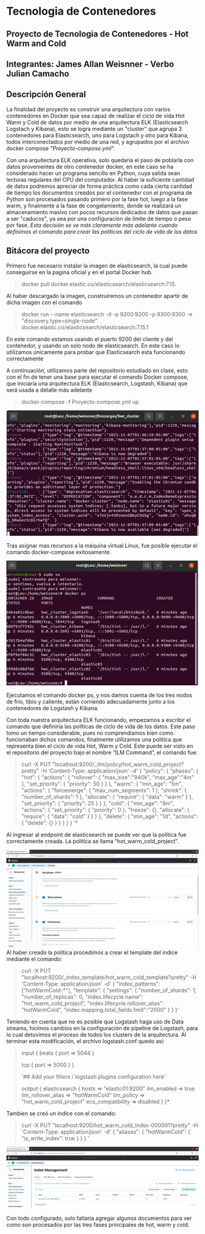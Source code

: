 # Tecnologia de Contenedores  
## Proyecto de Tecnologia de Contenedores - Hot Warm and Cold
## Integrantes: James Allan Weisnner - Verbo Julian Camacho  

## Descripción General  
La finalidad del proyecto es construir una arquitectura con varios contenedores en Docker que sea capaz de realizar el ciclo de vida Hot Warm y Cold de datos por medio de una arquitectura ELK (Elasticsearch Logstach y Kibana), esto se logra mediante un "cluster" que agrupa 3 contenedores para Elasticsearch, uno para Logstach y otro para Kibana, todos interconectados por medio de una red, y agrupados por el archivo docker compose *"Proyecto-compose.yml"*.  

Con una arquitectura ELK operativa, solo quedaría el paso de poblarla con datos provenientes de otro contenedor docker, en este caso se ha considerado hacer un programa sencillo en Python, cuya salida sean lecturas regulares del CPU del computador. Al haber la suficiente cantidad de datos podremos apreciar de forma práctica como cada cierta cantidad de tiempo los documentos creados por el contenedor con el programa de Python son procesados pasando primero por la fase hot, luego a la fase warm, y finalmente a la fase de congelamiento, donde se realizará un almacenamiento masivo con pocos recursos dedicados de datos que pasan a ser "caducos", ya sea por una configuración de límite de tiempo o peso por fase. *Esta decisión se ve más claramente más adelante cuando definimos el comando para crear las políticas del ciclo de vida de los datos*  

## Bitácora del proyecto  
Primero fue necesario instalar la imagen de elasticsearch, la cual puede conseguirse en la pagina oficial y en el portal Docker hub.  

>docker pull docker.elastic.co/elasticsearch/elasticsearch:7.15.  

Al haber descargado la imagen, construiremos un contenedor apartir de dicha imagen con el comando  

>docker run --name elasticsearch -d -p 9200:9200 -p 9300:9300 -e "discovery.type=single-node" docker.elastic.co/elasticsearch/elasticsearch:7.15.1

En este comando estamos usando el puerto 9200 del cliente y del contenedor, y usando un solo nodo de elasticsearch. En este caso lo utilizamos únicamente para probar que Elasticsearch esta funcionando correctamente  

A continuación, utilizamos parte del repositorio estudiado en clase, esto con el fin de tener una base para ejecutar el comando Docker compose, que iniciaría una arquitectura ELK (Elasticsearch, Logstash, Kibana) que será usada a detalle más adelante  
>docker-compose -f Proyecto-compose.yml up


![recursos](https://github.com/Roger-Fox/Tecnologia_de_Contenedores/blob/main/pictures/recursos.png)

Tras asignar mas recursos a la máquina virtual Linux, fue posible ejecutar el comando docker-compose exitosamente.  

![running_cluster](https://github.com/Roger-Fox/Tecnologia_de_Contenedores/blob/main/pictures/cluster%20running.png)

Ejecutamos el comando docker ps, y nos damos cuenta de los tres nodos de frio, tibio y caliente, están corriendo adecuadamente junto a los contenedores de Logstash y Kibana.  

Con toda nuestra arquitectura ELK funcionando, empezamos a escribir el comando que definiría las políticas de ciclo de vida de los datos. Este paso tomo un tiempo considerable, pues no comprendíamos bien como funcionaban dichos comandos, finalmente utilizamos una política que representa bien el ciclo de vida Hot, Warm y Cold. Este puede ser visto en el repositorio del proyecto bajo el nombre “ILM Command”, el comando fue:  

>curl -X PUT "localhost:9200/_ilm/policy/hot_warm_cold_project?pretty" -H 'Content-Type: application/json' -d' 
>{
>"policy": {
>"phases": {
>"hot": {
>"actions": {
>"rollover": {
>"max_size":"940k",
>"max_age":"4m"
>},
>"set_priority": {
>"priority": 50
>}
>}
>},
>"warm": {
>"min_age": "5m",
>"actions": {
>"forcemerge": {
>"max_num_segments": 1
>},
>"shrink": {
>"number_of_shards": 1
>},
>"allocate": {
>"require": {
>"data": "warm"
>}
>},
>"set_priority": {
>"priority": 25
>}
>}
>},
>"cold": {
>"min_age": "8m",
>"actions": {
>"set_priority": {
>"priority": 0
>},
>"freeze": {},
>"allocate": {
>"require": {
>"data": "cold"
>}
>}
>}
>},
>"delete": {
>"min_age": "1d",
>"actions": {
>"delete": {}
>}
>}
>}
>}
>}
>'*    

Al ingresar al endpoint de elasticsearch se puede ver que la política fue correctamente creada. La política se llama “hot_warm_cold_project”.  

![politics_list](https://github.com/Roger-Fox/Tecnologia_de_Contenedores/blob/main/pictures/Captura%20de%20pantalla%20de%202021-11-07%2021-51-08.png)
Al haber creado la política procedimos a crear el template del índice mediante el comando:  

>curl -X PUT "localhost:9200/_index_template/hot_warm_cold_template?pretty" -H 'Content-Type: application/json' -d'
>{
>"index_patterns": ["hotWarmCold-*"],
>"template": {
>"settings": {
>"number_of_shards": 1,
>"number_of_replicas": 0,
>"index.lifecycle.name": "hot_warm_cold_project",
>"index.lifecycle.rollover_alias": "hotWarmCold",
>"index.mapping.total_fields.limit":"2000"
>}
>}
>}'


Teniendo en cuenta que no es posible que Logstash haga uso de Data streams, hicimos cambios en la configuración de pipeline de Logstash, para lo cual detuvimos el proceso de todos los clusters de la arquitectura. Al terminar esta modificación, el archivo logstash.conf quedo así:  

>input {
>	beats {
>		port => 5044
>	}
>
>	tcp {
>		port => 5000
>	}
>}
>
>'## Add your filters / logstash plugins configuration here'
>
>output {
>	elasticsearch {
>		hosts => "elastic01:9200"
>		ilm_enabled => true
>		ilm_rollover_alias => "hotWarmCold"
>		ilm_policy => "hot_warm_cold_project"
>		ecs_compatibility => disabled
>	}
>}*  


Tambien se creó un índice con el comando:  
>curl -X PUT "localhost:9200/hot_warm_cold_index-000001?pretty" -H 'Content-Type: application/json' -d'
>{
>"aliases": {
>"hotWarmCold": {
>"is_write_index": true
>}
>}
>}
>'  

![List_of_indexes](https://github.com/Roger-Fox/Tecnologia_de_Contenedores/blob/main/pictures/index_management.png)  

Con todo configurado, solo faltaría agregar algunos documentos para ver como son procesados por las tres fases principales de hot, warm y cold.  
